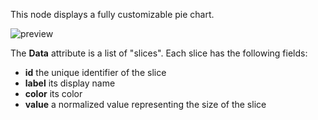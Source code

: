 This node displays a fully customizable pie chart.

![preview](/documentation/nodes/barChart/preview.png)

The **Data** attribute is a list of "slices". Each slice has the following fields:

-   **id** the unique identifier of the slice
-   **label** its display name
-   **color** its color
-   **value** a normalized value representing the size of the slice
